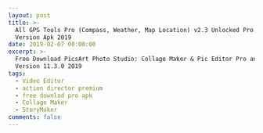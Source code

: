 ```yaml
---
layout: post
title: >-
  All GPS Tools Pro (Compass, Weather, Map Location) v2.3 Unlocked Pro Moded
  Version Apk 2019
date: 2019-02-07 00:00:00
excerpt: >-
  Free Download PicsArt Photo Studio: Collage Maker & Pic Editor Pro and Moded
  Version 11.3.0 2019
tags:
  - Video Editor
  - action director premium
  - free downlod pro apk
  - Collage Maker
  - StoryMaker
comments: false
---
```

